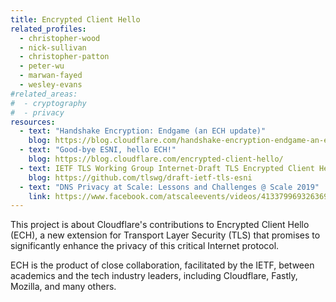 ```yaml
---
title: Encrypted Client Hello
related_profiles:
  - christopher-wood
  - nick-sullivan
  - christopher-patton
  - peter-wu
  - marwan-fayed
  - wesley-evans
#related_areas:
#  - cryptography
#  - privacy
resources:
  - text: "Handshake Encryption: Endgame (an ECH update)"
    blog: https://blog.cloudflare.com/handshake-encryption-endgame-an-ech-update/
  - text: "Good-bye ESNI, hello ECH!"
    blog: https://blog.cloudflare.com/encrypted-client-hello/
  - text: IETF TLS Working Group Internet-Draft TLS Encrypted Client Hello
    blog: https://github.com/tlswg/draft-ietf-tls-esni
  - text: "DNS Privacy at Scale: Lessons and Challenges @ Scale 2019"
    link: https://www.facebook.com/atscaleevents/videos/413379969326369/
---
```


This project is about Cloudflare's contributions to Encrypted Client Hello (ECH), a new extension for Transport Layer Security (TLS) that promises to significantly enhance the privacy of this critical Internet protocol.

ECH is the product of close collaboration, facilitated by the IETF, between academics and the tech industry leaders, including Cloudflare, Fastly, Mozilla, and many others.